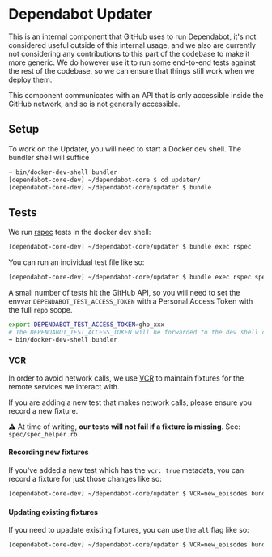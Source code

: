 # Dependabot Updater

This is an internal component that GitHub uses to run Dependabot, it's not
considered useful outside of this internal usage, and we also are currently not
considering any contributions to this part of the codebase to make it more
generic. We do however use it to run some end-to-end tests against the rest of
the codebase, so we can ensure that things still work when we deploy them.

This component communicates with an API that is only accessible inside the
GitHub network, and so is not generally accessible.

## Setup

To work on the Updater, you will need to start a Docker dev shell. The bundler
shell will suffice

```zsh
➜ bin/docker-dev-shell bundler
[dependabot-core-dev] ~/dependabot-core $ cd updater/
[dependabot-core-dev] ~/dependabot-core/updater $ bundle
```

## Tests

We run [rspec](https://rspec.info/) tests in the docker dev shell:

```zsh
[dependabot-core-dev] ~/dependabot-core/updater $ bundle exec rspec
```

You can run an individual test file like so:

```zsh
[dependabot-core-dev] ~/dependabot-core/updater $ bundle exec rspec spec/dependabot/integration_spec.rb
```

A small number of tests hit the GitHub API, so you will need to set the envvar
`DEPENDABOT_TEST_ACCESS_TOKEN` with a Personal Access Token with the full `repo`
scope.

```zsh
export DEPENDABOT_TEST_ACCESS_TOKEN=ghp_xxx
# The DEPENDABOT_TEST_ACCESS_TOKEN will be forwarded to the dev shell container
➜ bin/docker-dev-shell bundler
```

### VCR

In order to avoid network calls, we use [VCR](https://github.com/vcr/vcr) to maintain
fixtures for the remote services we interact with.

If you are adding a new test that makes network calls, please ensure you record a new fixture.

:warning: At time of writing, **our tests will not fail if a fixture is missing**. See: `spec/spec_helper.rb`

#### Recording new fixtures

If you've added a new test which has the `vcr: true` metadata, you can record a fixture for just those changes like so:

```zsh
[dependabot-core-dev] ~/dependabot-core/updater $ VCR=new_episodes bundle exec rspec
```

#### Updating existing fixtures

If you need to upadate existing fixtures, you can use the `all` flag like so:

```zsh
[dependabot-core-dev] ~/dependabot-core/updater $ VCR=new_episodes bundle exec rspec
```
